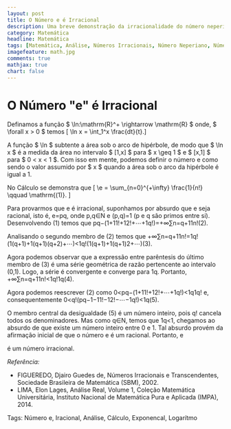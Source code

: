 ```yaml
---
layout: post
title: O Número e é Irracional
description: Uma breve demonstração da irracionalidade do número neperiano
category: Matemática
headline: Matemática
tags: [Matemática, Análise, Números Irracionais, Número Neperiano, Número e, Cálculo, Exponencial, Logaritmo]
imagefeature: math.jpg
comments: true
mathjax: true 
chart: false
---
```


# O Número "e" é Irracional

Definamos a função $ \ln:\mathrm{R}^+ \rightarrow \mathrm{R} $
onde, $ \forall x > 0 $ temos \[ \ln x = \int_1^x \frac{dt}{t}.\]

A função $ \ln $
subtente a área sob o arco de hipérbole, de modo que $ \ln x $ é a medida da área no intervalo $ [1,x] $ para $ x \geq 1 $ e $ [x,1] $ para $ 0 < x < 1 $. Com isso em mente, podemos definir o número e como sendo o valor assumido por $ x $ quando a área sob o arco da hipérbole é igual a 1.

No Cálculo se demonstra que \[ \e = \sum_{n=0}^{+\infty} \frac{1}{n!} \qquad \mathrm{(1)}. \]

Para provarmos que e
é irracional, suponhamos por absurdo que e seja racional, isto é, e=pq, onde p,q∈N e (p,q)=1 (p e q são primos entre si). Desenvolvendo (1) temos que pq−(1+11!+12!+⋯+1q!)=+∞∑n=q+11n!(2).

Analisando o segundo membro de (2)
temos que +∞∑n=q+11n!=1q!(1(q+1)+1(q+1)(q+2)+⋯)<1q!(1(q+1)+1(q+1)2+⋯)(3).

Agora podemos observar que a expressão entre parêntesis do último membro de (3)
é uma série geométrica de razão pertencente ao intervalo (0,1). Logo, a série é convergente e converge para 1q. Portanto, +∞∑n=q+11n!<1q!1q(4).

Agora podemos reescrever (2)
como 0<pq−(1+11!+12!+⋯+1q!)<1q1q! e, consequentemente 0<q!(pq−1−11!−12!−⋯−1q!)<1q(5).

O membro central da desigualdade (5)
é um número inteiro, pois q! cancela todos os denominadores. Mas como q∈N, temos que 1q<1, chegamos ao absurdo de que existe um número inteiro entre 0 e 1. Tal absurdo provém da afirmação inicial de que o número e é um racional. Portanto, e

é um número irracional.

*Referência:*

- FIGUEREDO, Djairo Guedes de, Números Irracionais e Transcendentes, Sociedade Brasileira de Matemática (SBM), 2002.
- LIMA, Elon Lages, Análise Real, Volume 1, Coleção Matemática Universitária, Instituto Nacional de Matemática Pura e Aplicada (IMPA), 2014.

Tags: Número e, Iracional, Análise, Cálculo, Exponencal, Logarítmo

